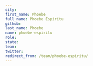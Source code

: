 ```yaml
---
city: 
first_name: Phoebe
full_name: Phoebe Espiritu
github: 
last_name: Phoebe
name: phoebe-espiritu
role: 
state: 
team: 
twitter: 
redirect_from: /team/phoebe-espiritu/
---
```

